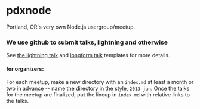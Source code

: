 pdxnode
=======

Portland, OR's very own Node.js usergroup/meetup.

### We use github to submit talks, lightning and otherwise

See [the lightning talk](lightning-talk-template.md) and [longform talk](talk-template.md)
templates for more details. 

#### for organizers:

For each meetup, make a new directory with an `index.md` at least a month or two in advance --
name the directory in the style, `2013-jan`. Once the talks for the meetup are finalized, put
the lineup in `index.md` with relative links to the talks.


